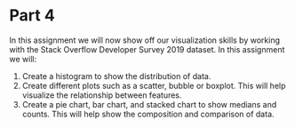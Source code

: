# Part 4

In this assignment we will now show off our visualization skills by working with the Stack Overflow Developer Survey 2019 dataset. In this assignment we will:

1. Create a histogram to show the distribution of data.
2. Create different plots such as a scatter, bubble or boxplot. This will help visualize the relationship between features.
3. Create a pie chart, bar chart, and stacked chart to show medians and counts. This will help show the composition and comparison of data.

